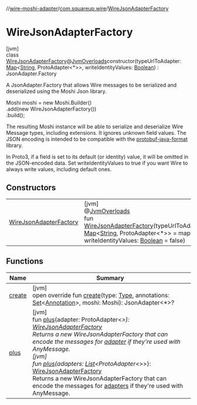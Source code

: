 //[wire-moshi-adapter](../../../index.md)/[com.squareup.wire](../index.md)/[WireJsonAdapterFactory](index.md)

# WireJsonAdapterFactory

[jvm]\
class [WireJsonAdapterFactory](index.md)@[JvmOverloads](https://kotlinlang.org/api/latest/jvm/stdlib/kotlin.jvm/-jvm-overloads/index.html)constructor(typeUrlToAdapter: [Map](https://kotlinlang.org/api/latest/jvm/stdlib/kotlin.collections/-map/index.html)&lt;[String](https://kotlinlang.org/api/latest/jvm/stdlib/kotlin/-string/index.html), ProtoAdapter&lt;*&gt;&gt;, writeIdentityValues: [Boolean](https://kotlinlang.org/api/latest/jvm/stdlib/kotlin/-boolean/index.html)) : JsonAdapter.Factory

A JsonAdapter.Factory that allows Wire messages to be serialized and deserialized using the Moshi Json library.

Moshi moshi = new Moshi.Builder()\
    .add(new WireJsonAdapterFactory())\
    .build();

The resulting Moshi instance will be able to serialize and deserialize Wire Message types, including extensions. It ignores unknown field values. The JSON encoding is intended to be compatible with the [protobuf-java-format](https://code.google.com/p/protobuf-java-format/) library.

In Proto3, if a field is set to its default (or identity) value, it will be omitted in the JSON-encoded data. Set writeIdentityValues to true if you want Wire to always write values, including default ones.

## Constructors

| | |
|---|---|
| [WireJsonAdapterFactory](-wire-json-adapter-factory.md) | [jvm]<br>@[JvmOverloads](https://kotlinlang.org/api/latest/jvm/stdlib/kotlin.jvm/-jvm-overloads/index.html)<br>fun [WireJsonAdapterFactory](-wire-json-adapter-factory.md)(typeUrlToAdapter: [Map](https://kotlinlang.org/api/latest/jvm/stdlib/kotlin.collections/-map/index.html)&lt;[String](https://kotlinlang.org/api/latest/jvm/stdlib/kotlin/-string/index.html), ProtoAdapter&lt;*&gt;&gt; = mapOf(), writeIdentityValues: [Boolean](https://kotlinlang.org/api/latest/jvm/stdlib/kotlin/-boolean/index.html) = false) |

## Functions

| Name | Summary |
|---|---|
| [create](create.md) | [jvm]<br>open override fun [create](create.md)(type: [Type](https://docs.oracle.com/javase/8/docs/api/java/lang/reflect/Type.html), annotations: [Set](https://kotlinlang.org/api/latest/jvm/stdlib/kotlin.collections/-set/index.html)&lt;[Annotation](https://kotlinlang.org/api/latest/jvm/stdlib/kotlin/-annotation/index.html)&gt;, moshi: Moshi): JsonAdapter&lt;*&gt;? |
| [plus](plus.md) | [jvm]<br>fun [plus](plus.md)(adapter: ProtoAdapter&lt;*&gt;): [WireJsonAdapterFactory](index.md)<br>Returns a new WireJsonAdapterFactory that can encode the messages for [adapter](plus.md) if they're used with AnyMessage.<br>[jvm]<br>fun [plus](plus.md)(adapters: [List](https://kotlinlang.org/api/latest/jvm/stdlib/kotlin.collections/-list/index.html)&lt;ProtoAdapter&lt;*&gt;&gt;): [WireJsonAdapterFactory](index.md)<br>Returns a new WireJsonAdapterFactory that can encode the messages for [adapters](plus.md) if they're used with AnyMessage. |

